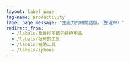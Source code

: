 ```yaml
---
layout: label_page
tag-name: productivity
label_page_message: "生產力的相關話題。（整理中）"
redirect_from:
  - /labels/我覺得不錯的終極用品
  - /labels/好用的工具
  - /labels/輔助工具
  - /labels/iphone
---
```

